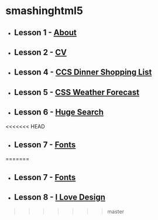 # smashinghtml5

+ ## **Lesson 1** - [About](https://damianakremenchug.github.io/newsmashinghtml5/1)
+ ## **Lesson 2** - [CV](https://damianakremenchug.github.io/newsmashinghtml5/2)
+ ## **Lesson 4** - [CCS Dinner Shopping List](https://damianakremenchug.github.io/newsmashinghtml5/4)
+ ## **Lesson 5** - [CSS Weather Forecast](https://damianakremenchug.github.io/newsmashinghtml5/5)
+ ## **Lesson 6** - [Huge Search](https://damianakremenchug.github.io/newsmashinghtml5/6)
<<<<<<< HEAD
+ ## **Lesson 7** - [Fonts](https://damianakremenchug.github.io/newsmashinghtml5/7)
=======
+ ## **Lesson 7** - [Fonts](https://damianakremenchug.github.io/newsmashinghtml5/7)
+ ## **Lesson 8** - [I Love Design](https://damianakremenchug.github.io/newsmashinghtml5/8)
>>>>>>> master
